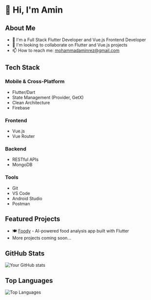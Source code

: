 # 👋 Hi, I'm Amin

## About Me
- 🌱 I'm a Full Stack Flutter Developer and Vue.js Frontend Developer
- 💞️ I'm looking to collaborate on Flutter and Vue.js projects
- 📫 How to reach me: mohammadaminrez@gmail.com

## Tech Stack
### Mobile & Cross-Platform
- Flutter/Dart
- State Management (Provider, GetX)
- Clean Architecture
- Firebase

### Frontend
- Vue.js
- Vue Router

### Backend
- RESTful APIs
- MongoDB

### Tools
- Git
- VS Code
- Android Studio
- Postman

## Featured Projects
- 🍽️ [Foody](https://github.com/mohammadaminrez/foody) - AI-powered food analysis app built with Flutter
- More projects coming soon...

## GitHub Stats
![Your GitHub stats](https://github-readme-stats.vercel.app/api?username=mohammadaminrez&show_icons=true&theme=radical&cache_seconds=0)

## Top Languages
![Top Languages](https://github-readme-stats.vercel.app/api/top-langs/?username=mohammadaminrez&layout=compact&theme=radical&cache_seconds=0)
